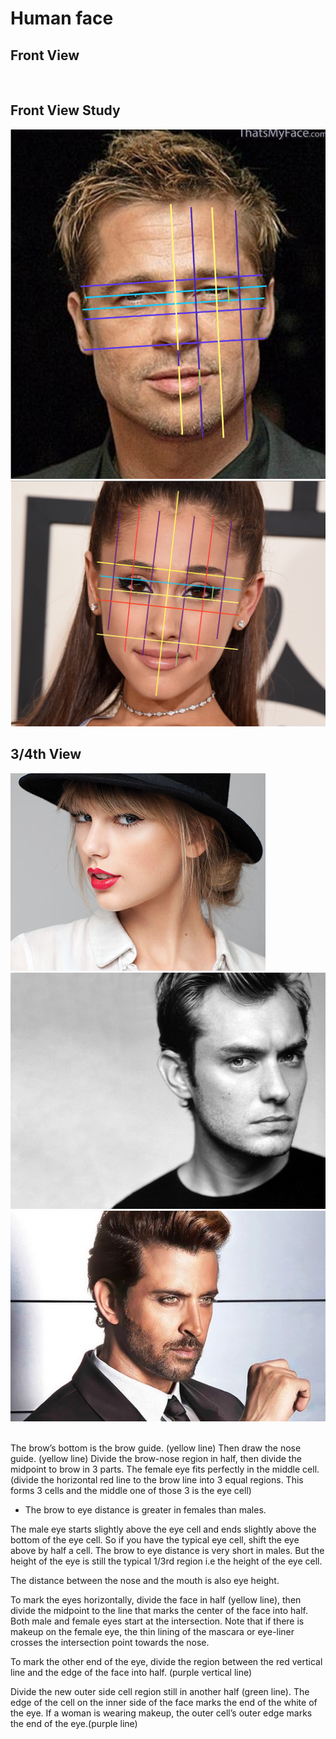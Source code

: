 # Human face

## Front View
![]()

## Front View Study
![Brad Pitt FV Study](https://github.com/arjunkhode/Anatomy-drawing/blob/master/Brad-face-study.png)
![Ariana FV Study](https://github.com/arjunkhode/Anatomy-drawing/blob/master/Ariana-face-study.png)

## 3/4th View
![Taylor Swift 3/4th view](https://github.com/arjunkhode/Anatomy-drawing/blob/master/10381.png)
![Jude Law 3/4th view](https://github.com/arjunkhode/Anatomy-drawing/blob/master/2ca5c4c312acf25966b555ac9892d66c.jpg)
![Hritik Roshan 3/4th view](https://github.com/arjunkhode/Anatomy-drawing/blob/master/96a50f9bf60e283639155b885d3189d7.jpg)
![]()

The brow’s bottom is the brow guide. (yellow line)
Then draw the nose guide. (yellow line)
Divide the brow-nose region in half, then divide the midpoint to brow in 3 parts. The female eye fits perfectly in the middle cell. 
(divide the horizontal red line to the brow line into 3 equal regions. This forms 3 cells and the middle one of
those 3 is the eye cell)

* The brow to eye distance is greater in females than males.

The male eye starts slightly above the eye cell and ends slightly above the bottom of the eye cell. So if you have the typical eye cell, shift the eye above by half a cell. The brow to eye distance is very short in males. 
But the height of the eye is still the typical 1/3rd region i.e the height of the eye cell.

The distance between the nose and the mouth is also eye height.

To mark the eyes horizontally, divide the face in half (yellow line), then divide the midpoint to the line that marks the center of the face into half. 
Both male and female eyes start at the intersection.
Note that if there is makeup on the female eye, the thin lining of the mascara or eye-liner crosses the intersection point towards the nose. 

To mark the other end of the eye, divide the region between the red vertical line and the edge of the face into half. (purple vertical line)

Divide the new outer side cell region still in another half (green line). The edge of the cell on the inner side of the face marks the end of the white of the eye. 
If a woman is wearing makeup, the outer cell’s outer edge marks the end of the eye.(purple line) 
